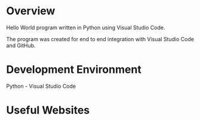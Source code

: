 # Overview

Hello World program written in Python using Visual Studio Code.

The program was created for end to end integration with Visual Studio Code and GitHub.

# Development Environment

Python - Visual Studio Code

# Useful Websites
